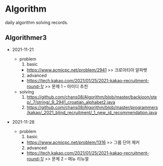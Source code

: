 # Algorithm
daily algorithm solving records.

## Algorithmer3
- 2021-11-21
  - problem
    1. basic
      - https://www.acmicpc.net/problem/2941 >> 크로아티아 알파벳
    2. advanced
      - https://tech.kakao.com/2021/01/25/2021-kakao-recruitment-round-1/ >> 문제 1 – 아이디 추천
  - solving
    1. https://github.com/chans08/Algorithm/blob/master/backjoon/step/_7/string/_9_2941_croatian_alphabet2.java
    2. https://github.com/chans08/Algorithm/blob/master/programmers/kakao/_2021_blind_recruitment/_1_new_id_recommendation.java

- 2021-11-28
  - problem
    1. basic
      - https://www.acmicpc.net/problem/1316 >> 그룹 단어 체커
    2. advanced
      - https://tech.kakao.com/2021/01/25/2021-kakao-recruitment-round-1/ >> 문제 2 – 메뉴 리뉴얼